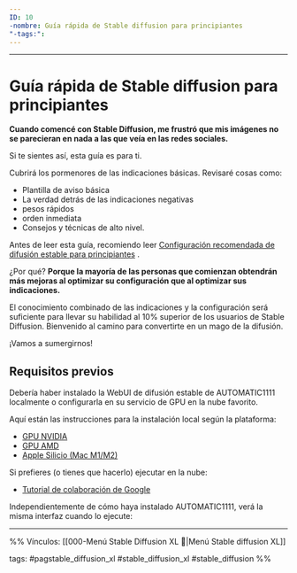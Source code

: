 ```yaml
---
ID: 10
-nombre: Guía rápida de Stable diffusion para principiantes
"-tags:":
---
```

___
# Guía rápida de Stable diffusion para principiantes
**Cuando comencé con Stable Diffusion, me frustró que mis imágenes no se parecieran en nada a las que veía en las redes sociales.**

Si te sientes así, esta guía es para ti.

Cubrirá los pormenores de las indicaciones básicas. Revisaré cosas como:

- Plantilla de aviso básica
- La verdad detrás de las indicaciones negativas
- pesos rápidos
- orden inmediata
- Consejos y técnicas de alto nivel.

Antes de leer esta guía, recomiendo leer [Configuración recomendada de difusión estable para principiantes](https://aituts.com/stable-diffusion-settings/) .

¿Por qué? **Porque la mayoría de las personas que comienzan obtendrán más mejoras al optimizar su configuración que al optimizar sus indicaciones.**

El conocimiento combinado de las indicaciones y la configuración será suficiente para llevar su habilidad al 10% superior de los usuarios de Stable Diffusion. Bienvenido al camino para convertirte en un mago de la difusión.

¡Vamos a sumergirnos!

## Requisitos previos

Debería haber instalado la WebUI de difusión estable de AUTOMATIC1111 localmente o configurarla en su servicio de GPU en la nube favorito.

Aquí están las instrucciones para la instalación local según la plataforma:

- [GPU NVIDIA](https://aituts.com/stable-diffusion-on-windows-automatic1111/)
- [GPU AMD](https://aituts.com/stable-diffusion-amd/)
- [Apple Silicio (Mac M1/M2)](https://aituts.com/stable-diffusion-mac-m1/)

Si prefieres (o tienes que hacerlo) ejecutar en la nube:

- [Tutorial de colaboración de Google](https://aituts.com/stable-diffusion-google-colab/)

Independientemente de cómo haya instalado AUTOMATIC1111, verá la misma interfaz cuando lo ejecute:













___
%%
Vínculos:
[[000-Menú Stable Diffusion XL 📃|Menú Stable diffusion XL]]

tags:
#pagstable_diffusion_xl #stable_diffusion_xl #stable_diffusion 
%%